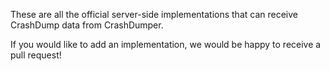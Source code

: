 These are all the official server-side implementations that can receive CrashDump data from CrashDumper. 



If you would like to add an implementation, we would be happy to receive a pull request!
